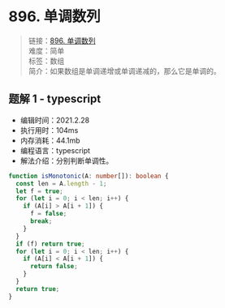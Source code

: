 # 896. 单调数列

> 链接：[896. 单调数列](https://leetcode-cn.com/problems/monotonic-array/)  
> 难度：简单  
> 标签：数组  
> 简介：如果数组是单调递增或单调递减的，那么它是单调的。

## 题解 1 - typescript

- 编辑时间：2021.2.28
- 执行用时：104ms
- 内存消耗：44.1mb
- 编程语言：typescript
- 解法介绍：分别判断单调性。

```typescript
function isMonotonic(A: number[]): boolean {
  const len = A.length - 1;
  let f = true;
  for (let i = 0; i < len; i++) {
    if (A[i] > A[i + 1]) {
      f = false;
      break;
    }
  }
  if (f) return true;
  for (let i = 0; i < len; i++) {
    if (A[i] < A[i + 1]) {
      return false;
    }
  }
  return true;
}
```
